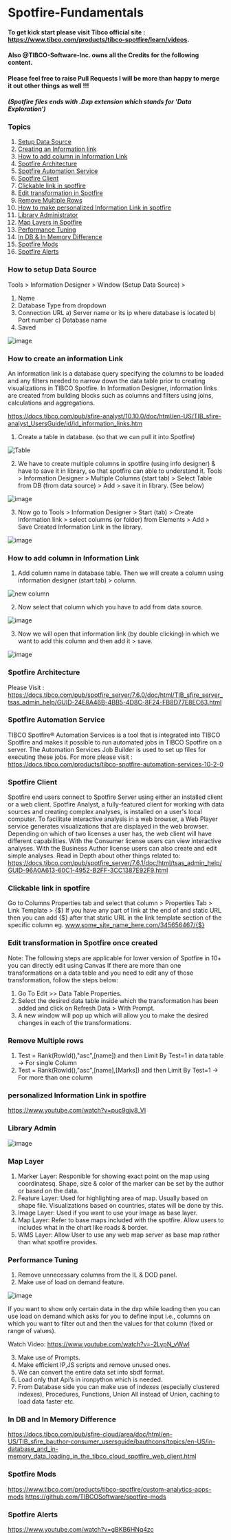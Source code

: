 # Spotfire-Fundamentals
#### To get kick start please visit Tibco official site : https://www.tibco.com/products/tibco-spotfire/learn/videos.
#### Also @TIBCO-Software-Inc. owns all the Credits for the following content.
#### Please feel free to raise Pull Requests I will be more than happy to merge it out other things as well !!!

##### (Spotfire files ends with .Dxp extension which stands for 'Data Exploration')

### Topics
1) [Setup Data Source](#How-to-setup-Data-Source)
2) [Creating an Information link](#How-to-create-an-Information-link)
3) [How to add column in Information Link](#How-to-add-column-in-Information-Link)
4) [Spotfire Architecture](#Spotfire-Architecture)
5) [Spotfire Automation Service](#Spotfire-Automation-Service)
6) [Spotfire Client](#Spotfire-Client)
7) [Clickable link in spotfire](#Clickable-link-in-spotfire)
8) [Edit transformation in Spotfire](#Edit-transformation-in-Spotfire-once-created)
9)  [Remove Multiple Rows](#Remove-Multiple-rows)
10) [How to make personalized Information Link in spotfire](#personalized-Information-Link-in-spotfire)
11) [Library Administrator](#Library-Admin)
12) [Map Layers in Spotfire](#Map-Layer)
13) [Performance Tuning](#Performance-Tuning)
14) [In DB & In Memory Difference](#In-DB-and-In-Memory-Difference)
15) [Spotfire Mods](#Spotfire-Mods)
16) [Spotfire Alerts](#Spotfire-Alerts)


### How to setup Data Source

Tools > Information Designer > Window (Setup Data Source) > 
1) Name 
2) Database Type from dropdown
3) Connection URL
	a) Server name or its ip where database is located 
	b) Port number
	c) Database name
4) Saved

![image](https://user-images.githubusercontent.com/86184439/127389321-cce54957-8441-4a35-ae63-f4c08ec8c79f.png)

### How to create an information Link
An information link is a database query specifying the columns to be loaded and any filters needed to narrow down the data table prior to creating visualizations in TIBCO Spotfire. In Information Designer, information links are created from building blocks such as columns and filters using joins, calculations and aggregations.

https://docs.tibco.com/pub/sfire-analyst/10.10.0/doc/html/en-US/TIB_sfire-analyst_UsersGuide/id/id_information_links.htm

1) Create a table in database. (so that we can pull it into Spotfire)

![Table](https://user-images.githubusercontent.com/86184439/127391538-14cf3417-af97-4587-93d7-717e7b1bc90a.PNG)

2) We have to create multiple columns in spotfire (using info designer) & have to save it in library, so that spotfire can able to understand it.
Tools > Information Designer > Multiple Columns (start tab) > Select Table from DB (from data source) > Add > save it in library. (See below)

![image](https://user-images.githubusercontent.com/86184439/127389764-97bb4693-6906-4068-b774-6a073b234d44.png)

3) Now go to Tools > Information Designer > Start (tab) > Create Information link > select columns (or folder) from Elements > Add > Save Created Information Link in the library.




![image](https://user-images.githubusercontent.com/86184439/127391394-db7f6b57-9bd7-4846-8214-7eba0f6ad926.png)

### How to add column in Information Link
1) Add column name in database table. Then we will create a column using information designer (start tab) > column.

![new column](https://user-images.githubusercontent.com/86184439/127391729-86bbf03a-944a-4190-859a-fa0494da6bfc.PNG)

2) Now select that column which you have to add from data source.

![image](https://user-images.githubusercontent.com/86184439/127391792-88b90f07-e102-4cf8-ab5d-c3f61a7d977f.png)

3) Now we will open that information link (by double clicking) in which we want to add this column and then add it > save.

![image](https://user-images.githubusercontent.com/86184439/127391838-965e22a4-8eee-4ae5-bf62-c45f008ed71b.png)

### Spotfire Architecture
Please Visit : https://docs.tibco.com/pub/spotfire_server/7.6.0/doc/html/TIB_sfire_server_tsas_admin_help/GUID-24E8A46B-4BB5-4D8C-8F24-FB8D77E8EC63.html

### Spotfire Automation Service
TIBCO Spotfire® Automation Services is a tool that is integrated into TIBCO Spotfire and makes it possible to run automated jobs in TIBCO Spotfire on a server. The Automation Services Job Builder is used to set up files for executing these jobs.
For more please visit : https://docs.tibco.com/products/tibco-spotfire-automation-services-10-2-0

### Spotfire Client
Spotfire end users connect to Spotfire Server using either an installed client or a web client.
Spotfire Analyst, a fully-featured client for working with data sources and creating complex analyses, is installed on a user's local computer.
To facilitate interactive analysis in a web browser, a Web Player service generates visualizations that are displayed in the web browser. Depending on which of two licenses a user has, the web client will have different capabilities. With the Consumer license users can view interactive analyses. With the Business Author license users can also create and edit simple analyses.
Read in Depth about other things related to:
https://docs.tibco.com/pub/spotfire_server/7.6.1/doc/html/tsas_admin_help/GUID-96A0A613-60C1-4952-B2FF-3CC1387E92F9.html

### Clickable link in spotfire 
Go to Columns Properties tab and select that column > Properties Tab > Link Template > {$}
If you have any part of link at the end of and static URL then you can add {$} after that static URL in the link template section of the specific column eg.
www.some_site_name_here.com/345656467/{$}

### Edit transformation in Spotfire once created
Note: The following steps are applicable for lower version of Spotfire in 10+ you can directly edit using Canvas
If there are more than one transformations on a data table and you need to edit any of those transformation, follow the steps below:
1.	Go To Edit >> Data Table Properties.
2.	Select the desired data table inside which the transformation has been added and click on Refresh Data > With Prompt.
3.	A new window will pop up which will allow you to make the desired changes in each of the transformations.

### Remove Multiple rows 
1. Test = Rank(RowId(),"asc",[name]) and then Limit By Test=1 in data table -> For single Column
2. Test = Rank(RowId(),"asc",[name],[Marks]) and then Limit By Test=1 -> For more than one column

### personalized Information Link in spotfire
https://www.youtube.com/watch?v=puc9gjv8_VI

### Library Admin
![image](https://user-images.githubusercontent.com/86184439/127394321-fadfb579-38a3-4c4d-849a-143f8cc2c0b1.png)

### Map Layer
1) Marker Layer: Responible for showing exact point on the map using coordinatesq. Shape, size & color of the marker can be set by the author or based on the data.
2) Feature Layer: Used for highlighting area of map. Usually based on shape file. Visualizations based on countries, states will be done by this.
3) Image Layer: Used if you want to use your image as base layer.
4) Map Layer: Refer to base maps included with the spotfire. Allow users to includes what in the chart like roads & border.
5) WMS Layer: Allow User to use any web map server as base map rather than what spotfire provides.

### Performance Tuning
1) Remove unnecessary columns from the IL & DOD panel.
2) Make use of load on demand feature.

![image](https://user-images.githubusercontent.com/86184439/127395389-5a25c839-99a3-4ce4-a924-0e4644750db0.png)

If you want to show only certain data in the dxp while loading then you can use load on demand which asks for you to define input i.e., columns on which you want to filter out and then the values for that column (fixed or range of values).

Watch Video: https://www.youtube.com/watch?v=-2LypN_vWwI

3) Make use of Prompts.
4) Make efficient IP,JS scripts and remove unused ones.
5) We can convert the entire data set into sbdf format.
6) Load only that Api’s in ironpython which is needed.
7) From Database side you can make use of indexes (especially clustered indexes), Procedures, Functions, Union All instead of Union, caching to load data faster etc.

### In DB and In Memory Difference
https://docs.tibco.com/pub/sfire-cloud/area/doc/html/en-US/TIB_sfire_bauthor-consumer_usersguide/bauthcons/topics/en-US/in-database_and_in-memory_data_loading_in_the_tibco_cloud_spotfire_web_client.html

### Spotfire Mods 
https://www.tibco.com/products/tibco-spotfire/custom-analytics-apps-mods
https://github.com/TIBCOSoftware/spotfire-mods

### Spotfire Alerts
https://www.youtube.com/watch?v=gBKB6HNq4zc


